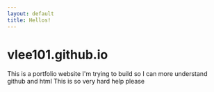 ```yaml
---
layout: default
title: Hellos!
---
```

# vlee101.github.io

This is a portfolio website I'm trying to build so I can more understand github and html
This is so very hard
help
please
